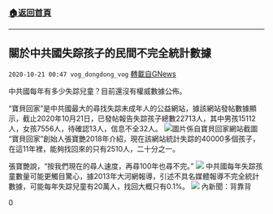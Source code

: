 ###  [:house:返回首頁](https://github.com/ourhimalayas/txt)
---

## 關於中共國失踪孩子的民間不完全統計數據
`2020-10-21 00:47 vog_dongdong_vog` [轉載自GNews](https://gnews.org/zh-hant/437456/)

中共國每年有多少失踪兒童？目前還沒有權威數據公佈。

“寶貝回家”是中共國最大的尋找失踪未成年人的公益網站，據該網站發帖數據顯示，截止2020年10月21日，已發帖報告失踪孩子總數22713人，其中男孩15112人，女孩7556人，待確認13人，信息不全32人。
![]()![](https://gnews-media-offload.s3.amazonaws.com/wp-content/uploads/2020/10/21002040/image-121.png)圖片係自寶貝回家網站截圖
“寶貝回家”創始人張寶艷2018年介紹，現在該網站統計失踪的40000多個孩子，在這11年裡，能夠找回來的只有2510人，二十分之一。

張寶艷說，“按我們現在的尋人速度，再尋100年也尋不完。”
![]()![](https://gnews-media-offload.s3.amazonaws.com/wp-content/uploads/2020/10/21002538/image-122.png)
中共國每年失踪孩童數量可能更觸目驚心，據2013年大河網報導，引述不具名媒體報導不完全統計數據，可能每年失踪兒童有20萬人，找回大概只有0.1%。
![]()![](https://gnews-media-offload.s3.amazonaws.com/wp-content/uploads/2020/10/21003309/image-123.png)
內新聞：背靠背

0
